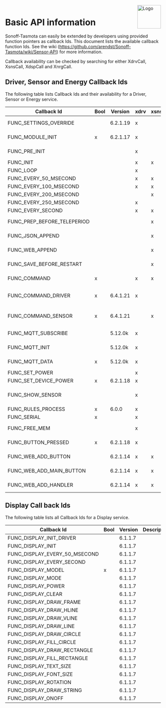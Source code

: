 <img src="/tools/logo/TASMOTA_FullLogo_Vector.svg" alt="Logo" align="right" height="76"/>

# Basic API information

Sonoff-Tasmota can easily be extended by developers using provided function pointers as callback Ids. This document lists the available callback function Ids. See the wiki (https://github.com/arendst/Sonoff-Tasmota/wiki/Sensor-API) for more information.

Callback availability can be checked by searching for either XdrvCall, XsnsCall, XdspCall and XnrgCall.

## Driver, Sensor and Energy Callback Ids
The following table lists Callback Ids and their availability for a Driver, Sensor or Energy service.

Callback Id                 | Bool | Version  | xdrv | xsns | xnrg | Description
----------------------------|------|----------|------|------|------|----------------------------------
FUNC_SETTINGS_OVERRIDE      |      | 6.2.1.19 |  x   |      |      | Override start-up settings
FUNC_MODULE_INIT            |  x   | 6.2.1.17 |  x   |      |      | Init module specific parameters
FUNC_PRE_INIT               |      |          |  x   |      |  x   | Once GPIO have been established
FUNC_INIT                   |      |          |  x   |  x   |  x   | At end of initialisation
FUNC_LOOP                   |      |          |  x   |      |      | In main loop
FUNC_EVERY_50_MSECOND       |      |          |  x   |  x   |      |
FUNC_EVERY_100_MSECOND      |      |          |  x   |  x   |      |
FUNC_EVERY_200_MSECOND      |      |          |      |  x   |  x   |
FUNC_EVERY_250_MSECOND      |      |          |  x   |      |      |
FUNC_EVERY_SECOND           |      |          |  x   |  x   |  x   |
FUNC_PREP_BEFORE_TELEPERIOD |      |          |      |  x   |      | Deprecated. Use a FUNC_EVERY_
FUNC_JSON_APPEND            |      |          |      |  x   |      | Extend teleperiod JSON text
FUNC_WEB_APPEND             |      |          |      |  x   |      | Extend webgui ajax info
FUNC_SAVE_BEFORE_RESTART    |      |          |      |  x   |      | Just before a planned restart
FUNC_COMMAND                |  x   |          |  x   |  x   |      | When a command is not recognized
FUNC_COMMAND_DRIVER         |  x   | 6.4.1.21 |  x   |      |      | When command Driver\<id\> is executed
FUNC_COMMAND_SENSOR         |  x   | 6.4.1.21 |      |  x   |      | When command Sensor\<id\> is executed
FUNC_MQTT_SUBSCRIBE         |      | 5.12.0k  |  x   |      |      | At end of MQTT subscriptions
FUNC_MQTT_INIT              |      | 5.12.0k  |  x   |      |      | Once at end of MQTT connection
FUNC_MQTT_DATA              |  x   | 5.12.0k  |  x   |      |      | Before decoding command
FUNC_SET_POWER              |      |          |  x   |      |      | Before setting relays
FUNC_SET_DEVICE_POWER       |  x   | 6.2.1.18 |  x   |      |      | Set relay
FUNC_SHOW_SENSOR            |      |          |  x   |      |      | When FUNC_JSON_APPEND completes
FUNC_RULES_PROCESS          |  x   | 6.0.0    |  x   |      |      | Process specific rule
FUNC_SERIAL                 |  x   |          |  x   |      |  x   | Process serial data
FUNC_FREE_MEM               |      |          |  x   |      |      | Show free memory for debugging
FUNC_BUTTON_PRESSED         |  x   | 6.2.1.18 |  x   |      |      | When a button is pressed
FUNC_WEB_ADD_BUTTON         |      | 6.2.1.14 |  x   |  x   |      | Add a Configuration Button to GUI
FUNC_WEB_ADD_MAIN_BUTTON    |      | 6.2.1.14 |  x   |  x   |      | Add a main button to GUI
FUNC_WEB_ADD_HANDLER        |      | 6.2.1.14 |  x   |  x   |      | Add a webserver handler

## Display Call back Ids
The following table lists all Callback Ids for a Display service.

Callback Id                   | Bool | Version  | Description
------------------------------|------|----------|---------------------
FUNC_DISPLAY_INIT_DRIVER      |      | 6.1.1.7  |
FUNC_DISPLAY_INIT             |      | 6.1.1.7  |
FUNC_DISPLAY_EVERY_50_MSECOND |      | 6.1.1.7  |
FUNC_DISPLAY_EVERY_SECOND     |      | 6.1.1.7  |
FUNC_DISPLAY_MODEL            |  x   | 6.1.1.7  |
FUNC_DISPLAY_MODE             |      | 6.1.1.7  |
FUNC_DISPLAY_POWER            |      | 6.1.1.7  |
FUNC_DISPLAY_CLEAR            |      | 6.1.1.7  |
FUNC_DISPLAY_DRAW_FRAME       |      | 6.1.1.7  |
FUNC_DISPLAY_DRAW_HLINE       |      | 6.1.1.7  |
FUNC_DISPLAY_DRAW_VLINE       |      | 6.1.1.7  |
FUNC_DISPLAY_DRAW_LINE        |      | 6.1.1.7  |
FUNC_DISPLAY_DRAW_CIRCLE      |      | 6.1.1.7  |
FUNC_DISPLAY_FILL_CIRCLE      |      | 6.1.1.7  |
FUNC_DISPLAY_DRAW_RECTANGLE   |      | 6.1.1.7  |
FUNC_DISPLAY_FILL_RECTANGLE   |      | 6.1.1.7  |
FUNC_DISPLAY_TEXT_SIZE        |      | 6.1.1.7  |
FUNC_DISPLAY_FONT_SIZE        |      | 6.1.1.7  |
FUNC_DISPLAY_ROTATION         |      | 6.1.1.7  |
FUNC_DISPLAY_DRAW_STRING      |      | 6.1.1.7  |
FUNC_DISPLAY_ONOFF            |      | 6.1.1.7  |
